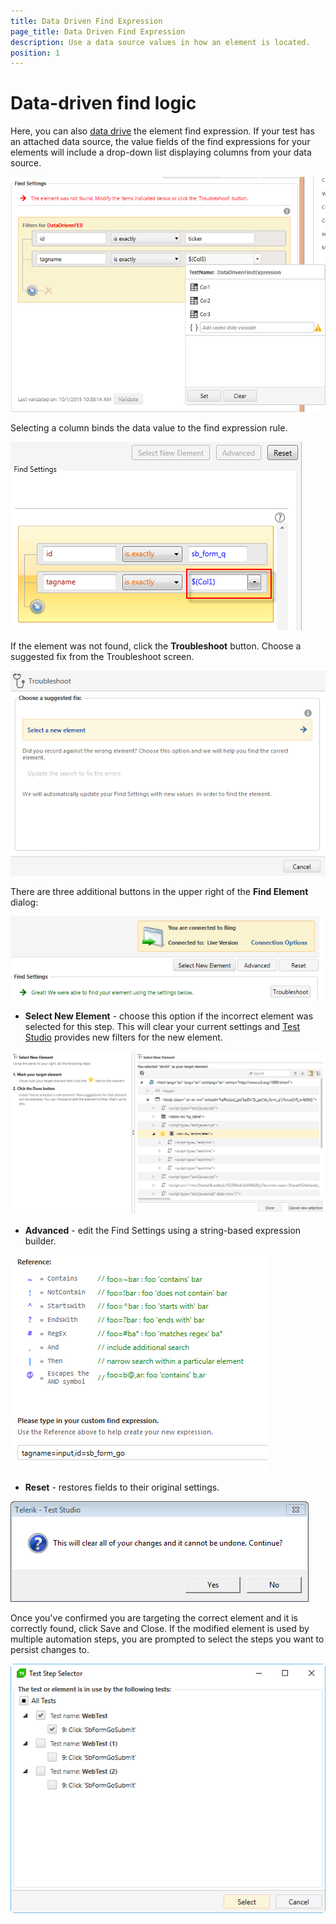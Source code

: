 ```yaml
---
title: Data Driven Find Expression
page_title: Data Driven Find Expression
description: Use a data source values in how an element is located. 
position: 1
---
```

# Data-driven find logic

<a name="data-driven"></a>Here, you can also <a href="/features/data-driven-testing/overview" target="_blank">data drive</a> the element find expression. If your test has an attached data source, the value fields of the find expressions for your elements will include a drop-down list displaying columns from your data source.

![Data drive find exp](images/using-data-driven-find-expressions/fig14.png)

Selecting a column binds the data value to the find expression rule.

![Data drive find exp](images/using-data-driven-find-expressions/fig15.png)

If the element was not found, click the **Troubleshoot** button. Choose a suggested fix from the Troubleshoot screen.

![Troubleshoot](images/using-data-driven-find-expressions/fig16.png)

There are three additional buttons in the upper right of the **Find Element** dialog:

![Additional Buttons](images/using-data-driven-find-expressions/fig17.png)

- **Select New Element** - choose this option if the incorrect element was selected for this step. This will clear your current settings and <a href="http://www.telerik.com/teststudio" target="_blank">Test Studio</a> provides new filters for the new element. 

![Select New Element](images/using-data-driven-find-expressions/fig18.png)

- **Advanced** - edit the Find Settings using a string-based expression builder. 

![Advanced](images/using-data-driven-find-expressions/fig19.png)

- **Reset** - restores fields to their original settings. 

![Reset](images/using-data-driven-find-expressions/fig20.png)

Once you've confirmed you are targeting the correct element and it is correctly found, click Save and Close. If the modified element is used by multiple automation steps, you are prompted to select the steps you want to persist changes to.

![Test Case Selector](images/using-data-driven-find-expressions/fig21.png)
